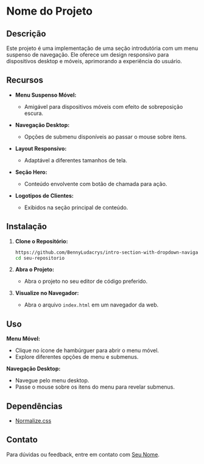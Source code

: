 # Nome do Projeto

## Descrição

Este projeto é uma implementação de uma seção introdutória com um menu suspenso de navegação. Ele oferece um design responsivo para dispositivos desktop e móveis, aprimorando a experiência do usuário.

## Recursos

- **Menu Suspenso Móvel:**
  - Amigável para dispositivos móveis com efeito de sobreposição escura.
  
- **Navegação Desktop:**
  - Opções de submenu disponíveis ao passar o mouse sobre itens.

- **Layout Responsivo:**
  - Adaptável a diferentes tamanhos de tela.

- **Seção Hero:**
  - Conteúdo envolvente com botão de chamada para ação.

- **Logotipos de Clientes:**
  - Exibidos na seção principal de conteúdo.


## Instalação

1. **Clone o Repositório:**

    ```bash
    https://github.com/BennyLudacrys/intro-section-with-dropdown-navigation-main.git
    cd seu-repositorio
    ```

2. **Abra o Projeto:**
    - Abra o projeto no seu editor de código preferido.

3. **Visualize no Navegador:**
    - Abra o arquivo `index.html` em um navegador da web.

## Uso

**Menu Móvel:**
- Clique no ícone de hambúrguer para abrir o menu móvel.
- Explore diferentes opções de menu e submenus.

**Navegação Desktop:**
- Navegue pelo menu desktop.
- Passe o mouse sobre os itens do menu para revelar submenus.


## Dependências

- [Normalize.css](link-para-normalize-css)


## Contato

Para dúvidas ou feedback, entre em contato com [Seu Nome](mailto:bennedito01@gmail.com).
